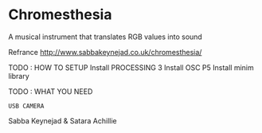 # Chromesthesia
A musical instrument that translates RGB values into sound

Refrance http://www.sabbakeynejad.co.uk/chromesthesia/


TODO : HOW TO SETUP
	Install PROCESSING 3
	Install OSC P5
	Install minim library


TODO : WHAT YOU NEED
	
	USB CAMERA


Sabba Keynejad & Satara Achillie 